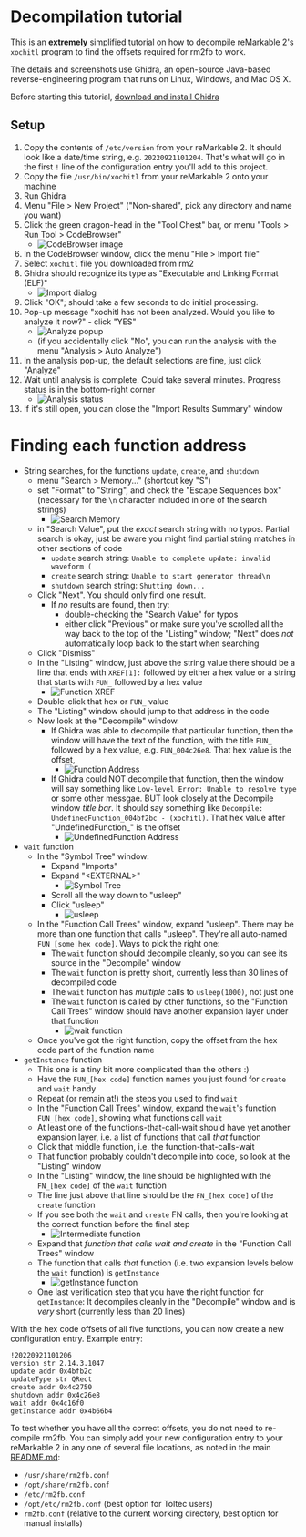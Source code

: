 # Decompilation tutorial

This is an **extremely** simplified tutorial on how to decompile reMarkable 2's `xochitl` program
to find the offsets required for rm2fb to work.

The details and screenshots use Ghidra, an open-source Java-based reverse-engineering program that runs on Linux, Windows, and Mac OS X.

Before starting this tutorial, [download and install Ghidra](https://www.ghidra-sre.org)

## Setup

1. Copy the contents of `/etc/version` from your reMarkable 2. It should look like a date/time string, e.g. `20220921101204`. That's what will go in the first `!` line of the configuration entry you'll add to this project.
2. Copy the file `/usr/bin/xochitl` from your reMarkable 2 onto your machine
3. Run Ghidra
4. Menu "File > New Project" ("Non-shared", pick any directory and name you want)
5. Click the green dragon-head in the "Tool Chest" bar, or menu "Tools > Run Tool > CodeBrowser"
    - ![CodeBrowser image](images/01-codebrowser.png?raw=true)
6. In the CodeBrowser window, click the menu "File > Import file"
7. Select `xochitl` file you downloaded from rm2
8. Ghidra should recognize its type as "Executable and Linking Format (ELF)"
    - ![Import dialog](images/02-import.png?raw=true)
9. Click "OK"; should take a few seconds to do initial processing.
10. Pop-up message "xochitl has not been analyzed. Would you like to analyze it now?" - click "YES"
    - ![Analyze popup](images/03-analyze-popup.png)
    - (if you accidentally click "No", you can run the analysis with the menu "Analysis > Auto Analyze") 
11. In the analysis pop-up, the default selections are fine, just click "Analyze"
12. Wait until analysis is complete. Could take several minutes. Progress status is in the bottom-right corner
    - ![Analysis status](images/04-analysis-status.png)
13. If it's still open, you can close the "Import Results Summary" window

# Finding each function address

 - String searches, for the functions `update`, `create`, and `shutdown`
   - menu "Search > Memory..." (shortcut key "S")
   - set "Format" to "String", and check the "Escape Sequences box" (necessary for the `\n` character included in one of the search strings)
     - ![Search Memory](images/05-search-memory.png)
   - in "Search Value", put the *exact* search string with no typos. Partial search is okay, just be aware you might find partial string matches in other sections of code
     - `update` search string: `Unable to complete update: invalid waveform (`
     - `create` search string: `Unable to start generator thread\n`
     - `shutdown` search string: `Shutting down...`
   - Click "Next". You should only find one result.
     - If *no* results are found, then try:
       - double-checking the "Search Value" for typos
       - either click "Previous" or make sure you've scrolled all the way back to the top of the "Listing" window; "Next" does *not* automatically loop back to the start when searching
   - Click "Dismiss"
   - In the "Listing" window, just above the string value there should be a line that ends with `XREF[1]:` followed by either a hex value or a string that starts with `FUN_` followed by a hex value
     - ![Function XREF](images/06-function-xref.png)
   - Double-click that hex or `FUN_` value
   - The "Listing" window should jump to that address in the code
   - Now look at the "Decompile" window.
     - If Ghidra was able to decompile that particular function, then the window will have the text of the function, with the title `FUN_` followed by a hex value, e.g. `FUN_004c26e8`. That hex value is the offset,
       - ![Function Address](images/07-function-address.png)
	 - If Ghidra could NOT decompile that function, then the window will say something like `Low-level Error: Unable to resolve type` or some other messgae. BUT look closely at the Decompile window *title bar*. It should say something like `Decompile: UndefinedFunction_004bf2bc - (xochitl)`. That hex value after "UndefinedFunction_" is the offset
       - ![UndefinedFunction Address](images/08-undefined-function-address.png)
 - `wait` function
   - In the "Symbol Tree" window:
     - Expand "Imports"
     - Expand "&lt;EXTERNAL&gt;"
       - ![Symbol Tree](images/09-symbol-tree.png)
     - Scroll all the way down to "usleep"
     - Click "usleep"
       - ![usleep](images/10-usleep.png)
   - In the "Function Call Trees" window, expand "usleep". There may be more than one function that calls "usleep". They're all auto-named `FUN_[some hex code]`. Ways to pick the right one:
     - The `wait` function should decompile cleanly, so you can see its source in the "Decompile" window
	 - The `wait` function is pretty short, currently less than 30 lines of decompiled code
	 - The `wait` function has *multiple* calls to `usleep(1000)`, not just one
	 - The `wait` function is called by other functions, so the "Function Call Trees" window should have another expansion layer under that function
       - ![wait function](images/11-wait-function.png)
   - Once you've got the right function, copy the offset from the hex code part of the function name
 - `getInstance` function
   - This one is a tiny bit more complicated than the others :)
   - Have the `FUN_[hex code]` function names you just found for `create` and `wait` handy
   - Repeat (or remain at!) the steps you used to find `wait`
   - In the "Function Call Trees" window, expand the `wait`'s function `FUN_[hex code]`, showing what functions call `wait`
   - At least one of the functions-that-call-wait should have yet another expansion layer, i.e. a list of functions that call *that* function
   - Click that middle function, i.e. the function-that-calls-wait
   - That function probably couldn't decompile into code, so look at the "Listing" window
   - In the "Listing" window, the line should be highlighted with the `FN_[hex code]` of the `wait` function
   - The line just above that line should be the `FN_[hex code]` of the `create` function
   - If you see both the `wait` and `create` FN calls, then you're looking at the correct function before the final step
     - ![Intermediate function](images/12-intermediate-function.png)
   - Expand that *function that calls wait and create* in the "Function Call Trees" window
   - The function that calls *that* function (i.e. two expansion levels below the `wait` function) is `getInstance`
     - ![getInstance function](images/13-get-instance-function.png)
   - One last verification step that you have the right function for `getInstance`: It decompiles cleanly in the "Decompile" window and is *very* short (currently less than 20 lines)

With the hex code offsets of all five functions, you can now create a new configuration entry. Example entry:
```
!20220921101206
version str 2.14.3.1047
update addr 0x4bfb2c
updateType str QRect
create addr 0x4c2750
shutdown addr 0x4c26e8
wait addr 0x4c16f0
getInstance addr 0x4b66b4
```

To test whether you have all the correct offsets, you do not need to re-compile rm2fb. You can simply add your new configuration entry to your reMarkable 2 in any one of several file locations, as noted in the main [README.md](../README.md):
 - `/usr/share/rm2fb.conf`
 - `/opt/share/rm2fb.conf`
 - `/etc/rm2fb.conf`
 - `/opt/etc/rm2fb.conf` (best option for Toltec users)
 - `rm2fb.conf` (relative to the current working directory, best option for manual installs)

